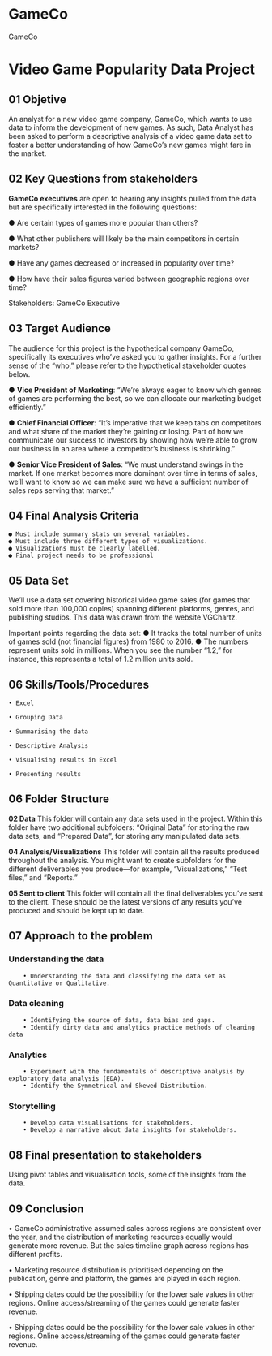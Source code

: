 # GameCo
GameCo


# Video Game Popularity Data Project




## 01 Objetive

An analyst for a new video game company, GameCo, which wants to
use data to inform the development of new games. As such, Data Analyst has been
asked to perform a descriptive analysis of a video game data set to foster a
better understanding of how GameCo’s new games might fare in the market.



## 02 Key Questions from stakeholders

**GameCo executives** are open to hearing any insights pulled from the data but
are specifically interested in the following questions:

● Are certain types of games more popular than others?

● What other publishers will likely be the main competitors in certain markets?

● Have any games decreased or increased in popularity over time?

● How have their sales figures varied between geographic regions over time?


Stakeholders: GameCo Executive


## 03 Target Audience

The audience for this project is the hypothetical company GameCo, specifically its
executives who’ve asked you to gather insights. For a further sense of the “who,”
please refer to the hypothetical stakeholder quotes below.

● **Vice President of Marketing**:​ “We’re always eager to know which genres of
games are performing the best, so we can allocate our marketing budget
efficiently.”
    
● **Chief Financial Officer**:​ “It’s imperative that we keep tabs on competitors and
what share of the market they’re gaining or losing. Part of how we
communicate our success to investors by showing how we’re able to grow
our business in an area where a competitor’s business is shrinking.”
    
● **Senior Vice President of Sales**:​ “We must understand swings in
the market. If one market becomes more dominant over time in terms of
sales, we’ll want to know so we can make sure we have a sufficient number of
sales reps serving that market.”
    

## 04 Final Analysis Criteria
    ● Must include summary stats on several variables.
    ● Must include three different types of visualizations.
    ● Visualizations must be clearly labelled.
    ● Final project needs to be professional 
    

## 05 Data Set

We’ll use a data set covering historical video game sales (for games that sold 
more than 100,000 copies) spanning different platforms, genres, and publishing
studios. This data was drawn from the website VGChartz​.

Important points regarding the data set:
● It tracks the total number of units of games sold (not financial figures) from
1980 to 2016.
● The numbers represent units sold in millions. When you see the number “1.2,”
for instance, this represents a total of 1.2 million units sold.


## 06 Skills/Tools/Procedures
    • Excel
    
    • Grouping Data
    
    • Summarising the data
    
    • Descriptive Analysis
    
    • Visualising results in Excel
    
    • Presenting results

## 06 Folder Structure

      
**02 Data**
     This folder will contain any data sets used in the project. Within this folder have two additional subfolders: “Original Data” for storing the raw data sets, and “Prepared Data”, for storing any manipulated data sets.
     
 
**04 Analysis/Visualizations**
This folder will contain all the results produced throughout the analysis. You might want to create subfolders for the different deliverables you produce—for example, “Visualizations,” “Test files,” and “Reports.”

**05 Sent to client**
This folder will contain all the final deliverables you’ve sent to the client. These should be the latest versions of any results you’ve produced and should be kept up to date.

## 07 Approach to the problem

### Understanding the data
        • Understanding the data and classifying the data set as Quantitative or Qualitative.

### Data cleaning
        • Identifying the source of data, data bias and gaps.
        • Identify dirty data and analytics practice methods of cleaning data

### Analytics
        • Experiment with the fundamentals of descriptive analysis by exploratory data analysis (EDA).
        • Identify the Symmetrical and Skewed Distribution.

### Storytelling
        • Develop data visualisations for stakeholders.
        • Develop a narrative about data insights for stakeholders.



## 08 Final presentation to stakeholders

Using pivot tables and visualisation tools, some of the insights from the data.




## 09 Conclusion

• GameCo administrative assumed sales across regions are consistent over the year,
and the distribution of marketing resources equally would generate more revenue. 
But the sales timeline graph across regions has different profits.

• Marketing resource distribution is prioritised depending on the publication, 
genre and platform, the games are played in each region. 

• Shipping dates could be the possibility for the lower sale values in other
regions. Online access/streaming of the games could generate faster revenue.

• Shipping dates could be the possibility for the lower sale values in other
regions. Online access/streaming of the games could generate faster revenue.


